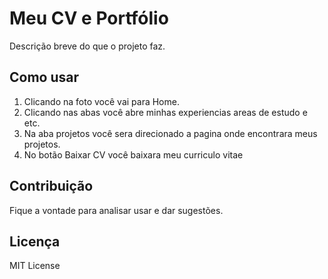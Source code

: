 # Meu CV e Portfólio

Descrição breve do que o projeto faz.

## Como usar

1. Clicando na foto você vai para Home.
2. Clicando nas abas você abre minhas experiencias areas de estudo e etc.
3. Na aba projetos você sera direcionado a pagina onde encontrara meus projetos.
4. No botão Baixar CV você baixara meu curriculo vitae

## Contribuição

Fique a vontade para analisar usar e dar sugestões.

## Licença

MIT License
